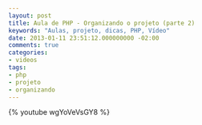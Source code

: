 ```yaml
---
layout: post
title: Aula de PHP - Organizando o projeto (parte 2)
keywords: "Aulas, projeto, dicas, PHP, Vídeo"
date: 2013-01-11 23:51:12.000000000 -02:00
comments: true
categories:
- videos
tags:
- php
- projeto
- organizando
---
```


{% youtube wgYoVeVsGY8 %}
